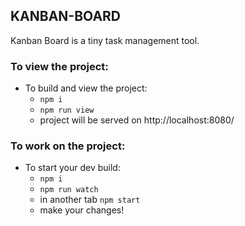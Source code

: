 ## KANBAN-BOARD

Kanban Board is a tiny task management tool.

### To view the project:

- To build and view the project:
	- `npm i`
	- `npm run view`
	- project will be served on http://localhost:8080/


### To work on the project:

- To start your dev build:
	- `npm i`
	- `npm run watch`
	- in another tab  `npm start`
	- make your changes!
